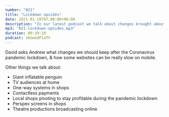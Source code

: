 ```yaml
---
number: "021"
title: "Lockdown upsides"
date: 2021-01-18T07:00:00+00:00
description: "In our latest podcast we talk about changes brought about by the coronavirus lockdown."
mp3: "021-lockdown-upsides.mp3"
duration: 00:39:10
podcast: s6GwSdP1afY
---
```


David asks Andrew what changes we should keep after the Coronavirus pandemic lockdown, & how some websites can be really slow on mobile. 

Other things we talk about:
 - Giant inflatable penguin
 - TV audiences at home
 - One-way systems in shops
 - Contactless payments
 - Local shops pivoting to stay profitable during the pandemic lockdown
 - Perspex screens in shops
 - Theatre productions broadcasting online 


  

